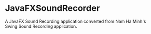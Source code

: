 # JavaFXSoundRecorder
A JavaFX Sound Recording application converted from Nam Ha Minh's Swing Sound Recording application.
